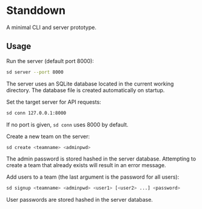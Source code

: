 # Standdown

A minimal CLI and server prototype.

## Usage

Run the server (default port 8000):

```bash
sd server --port 8000
```

The server uses an SQLite database located in the current working
directory. The database file is created automatically on startup.

Set the target server for API requests:

```bash
sd conn 127.0.0.1:8000
```

If no port is given, `sd conn` uses 8000 by default.

Create a new team on the server:

```bash
sd create <teamname> <adminpwd>
```

The admin password is stored hashed in the server database. Attempting
to create a team that already exists will result in an error message.

Add users to a team (the last argument is the password for all users):

```bash
sd signup <teamname> <adminpwd> <user1> [<user2> ...] <password>
```

User passwords are stored hashed in the server database.
